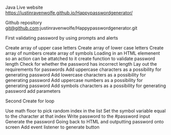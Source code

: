 Java 
Live website
https://justinravenwolfe.github.io/Happypasswordgenerator/

Github repository
git@github.com:justinravenwolfe/Happypasswordgenerator.git

First validating password by using prompts and alerts

Create array of upper case letters
Create array of lower case letters
Create array of numbers
create array of symbols
Loading in an HTML elemenent so an action can be attatched to it
create function to validate password length
Check for whether the password has incorrect length
Lay out the requirements for passwords
Add uppercase characters as a possibility for generating password
Add lowercase characters as a possibility for generating password
Add uppercase numbers as a possibility for generating password
Add symbols characters as a possibility for generating password
add parameters

Second Create for loop

Use math floor to pick random index in the list
Set the symbol variable equal to the character at that index
Write password to the #password input
Generate the password
Going back to HTML and outputting password onto screen
Add event listener to generate button